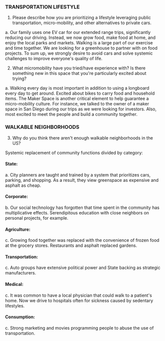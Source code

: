 ### TRANSPORTATION LIFESTYLE

1. Please describe how you are prioritizing a lifestyle leveraging public
   transportation, micro-mobility, and other alternatives to private cars.

a. Our family uses one EV car for our extended range trips, significantly reducing our driving. Instead, we now grow food, make food at home, and enjoy the local parks and markets. Walking is a large part of our exercise and time
together. We are looking for a greenhouse to partner with on food projects. To sum up, we strongly desire to avoid cars and solve systemic challenges to improve everyone's quality of life.

2. What micromobility have you tried/have experience with? Is there something
   new in this space that you're particularly excited about trying?

a. Walking every day is most important in addition to using a longboard every day to get around. Excited about bikes to carry food and household items. The Maker Space is another critical element to help guarantee a micro-mobility culture. For instance, we talked to the owner of a maker space in San Diego during our trips as we were looking for
investors.
Also, most excited to meet the people and build a community together.

### WALKABLE NEIGHBORHOODS

3. Why do you think there aren't enough walkable neighborhoods in the US?

Systemic replacement of community functions divided by category:

#### State:

a. City planners are taught and trained by a system that prioritizes cars, parking, and shopping. As a result, they view greenspace as expensive and asphalt as cheap.

#### Corporate:

b. Our social technology has forgotten that time spent in the community has
multiplicative effects. Serendipitous education with close neighbors on personal projects, for example.

#### Agriculture:

c. Growing food together was replaced with the convenience of frozen food at the grocery stores. Restaurants and asphalt replaced gardens.

#### Transportation:

c. Auto groups have extensive political power and State backing as strategic manufacturers.

#### Medical:

c. It was common to have a local physician that could walk to a patient's home. Now we
drive to hospitals often for sickness caused by sedentary lifestyles.

#### Consumption:

c. Strong marketing and movies programming people to abuse the use of transportation.
